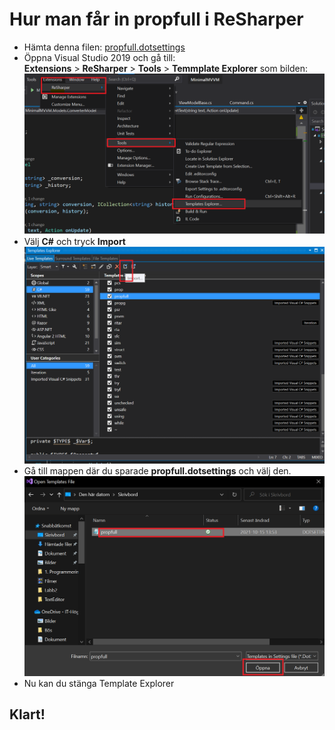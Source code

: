# Hur man får in propfull i ReSharper

* Hämta denna filen: [propfull.dotsettings](./propfull.DotSettings)
* Öppna Visual Studio 2019 och gå till: <br> **Extensions** > **ReSharper** > **Tools** > **Temmplate Explorer** som bilden: <br>
![OpenTemplateExplorer](./img/OpenTemplateExplorer.png)
* Välj **C#** och tryck **Import** <br>
![import](img/TemplateExplorerImport.png)
* Gå till mappen där du sparade **propfull.dotsettings** och välj den. <br>
![prop](./img/Chose%20Propfull.png)
* Nu kan du stänga Template Explorer


## Klart!